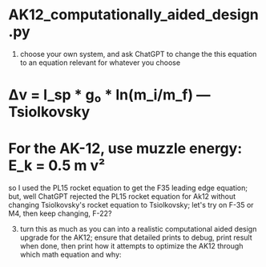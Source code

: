 # AK12_computationally_aided_design.py

1. choose your own system, and ask ChatGPT to change the this equation to an equation relevant for whatever you choose

 # Δv = I_sp * g₀ * ln(m_i/m_f)  — Tsiolkovsky
# For the AK-12, use muzzle energy: E_k = 0.5 m v²

so I used the PL15 rocket equation to get the F35 leading edge equation; but, well ChatGPT rejected the PL15 rocket equation for Ak12 without changing Tsiolkovsky's rocket equation to Tsiolkovsky; let's try on F-35 or M4, then keep changing, F-22?

3. turn this as much as you can into a realistic computational aided design upgrade for the AK12; ensure that detailed prints to debug, print result when done, then print how it attempts to optimize the  AK12 through which math equation and why:

   
